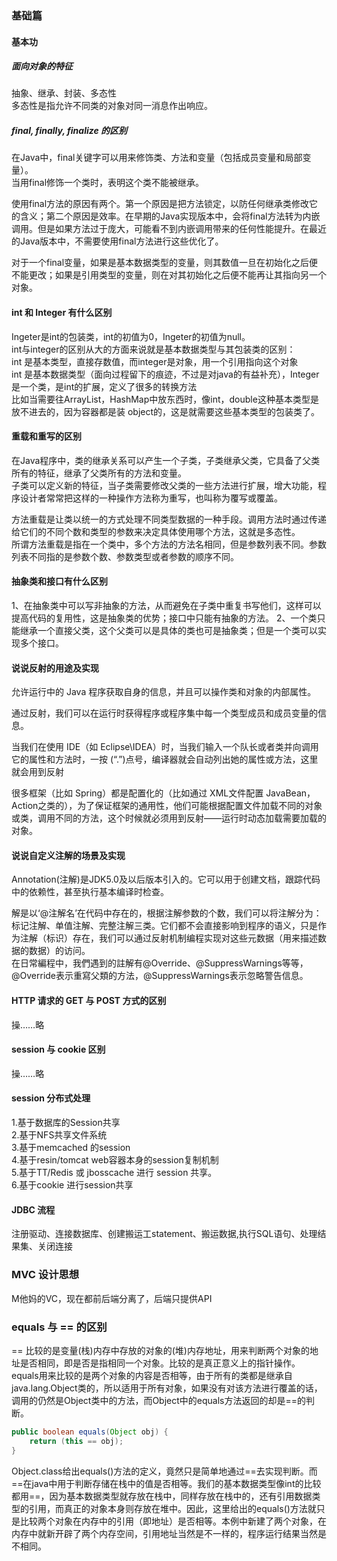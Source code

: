 ### 基础篇  

#### 基本功  

##### 面向对象的特征  
抽象、继承、封装、多态性  
多态性是指允许不同类的对象对同一消息作出响应。  

##### final, finally, finalize 的区别  
在Java中，final关键字可以用来修饰类、方法和变量（包括成员变量和局部变量）。  
当用final修饰一个类时，表明这个类不能被继承。  

使用final方法的原因有两个。第一个原因是把方法锁定，以防任何继承类修改它的含义；第二个原因是效率。在早期的Java实现版本中，会将final方法转为内嵌调用。但是如果方法过于庞大，可能看不到内嵌调用带来的任何性能提升。在最近的Java版本中，不需要使用final方法进行这些优化了。  

对于一个final变量，如果是基本数据类型的变量，则其数值一旦在初始化之后便不能更改；如果是引用类型的变量，则在对其初始化之后便不能再让其指向另一个对象。  

#### int 和 Integer 有什么区别  
Ingeter是int的包装类，int的初值为0，Ingeter的初值为null。  
int与integer的区别从大的方面来说就是基本数据类型与其包装类的区别：  
int 是基本类型，直接存数值，而integer是对象，用一个引用指向这个对象  
int 是基本数据类型（面向过程留下的痕迹，不过是对java的有益补充），Integer 是一个类，是int的扩展，定义了很多的转换方法  
比如当需要往ArrayList，HashMap中放东西时，像int，double这种基本类型是放不进去的，因为容器都是装 object的，这是就需要这些基本类型的包装类了。  

#### 重载和重写的区别  
在Java程序中，类的继承关系可以产生一个子类，子类继承父类，它具备了父类所有的特征，继承了父类所有的方法和变量。  
子类可以定义新的特征，当子类需要修改父类的一些方法进行扩展，增大功能，程序设计者常常把这样的一种操作方法称为重写，也叫称为覆写或覆盖。  

方法重载是让类以统一的方式处理不同类型数据的一种手段。调用方法时通过传递给它们的不同个数和类型的参数来决定具体使用哪个方法，这就是多态性。  
所谓方法重载是指在一个类中，多个方法的方法名相同，但是参数列表不同。参数列表不同指的是参数个数、参数类型或者参数的顺序不同。  

#### 抽象类和接口有什么区别  
1、在抽象类中可以写非抽象的方法，从而避免在子类中重复书写他们，这样可以提高代码的复用性，这是抽象类的优势；接口中只能有抽象的方法。
2、一个类只能继承一个直接父类，这个父类可以是具体的类也可是抽象类；但是一个类可以实现多个接口。

#### 说说反射的用途及实现  
允许运行中的 Java 程序获取自身的信息，并且可以操作类和对象的内部属性。  

通过反射，我们可以在运行时获得程序或程序集中每一个类型成员和成员变量的信息。  

当我们在使用 IDE（如 Eclipse\IDEA）时，当我们输入一个队长或者类并向调用它的属性和方法时，一按 (“.”)点号，编译器就会自动列出她的属性或方法，这里就会用到反射  

很多框架（比如 Spring）都是配置化的（比如通过 XML文件配置 JavaBean，Action之类的），为了保证框架的通用性，他们可能根据配置文件加载不同的对象或类，调用不同的方法，这个时候就必须用到反射——运行时动态加载需要加载的对象。  

#### 说说自定义注解的场景及实现  
Annotation(注解)是JDK5.0及以后版本引入的。它可以用于创建文档，跟踪代码中的依赖性，甚至执行基本编译时检查。  

解是以‘@注解名’在代码中存在的，根据注解参数的个数，我们可以将注解分为：标记注解、单值注解、完整注解三类。它们都不会直接影响到程序的语义，只是作为注解（标识）存在，我们可以通过反射机制编程实现对这些元数据（用来描述数据的数据）的访问。  
在日常編程中，我們遇到的註解有@Override、@SuppressWarnings等等，@Override表示重寫父類的方法，@SuppressWarnings表示忽略警告信息。  

#### HTTP 请求的 GET 与 POST 方式的区别  
操……略  

#### session 与 cookie 区别  
操……略  

#### session 分布式处理  
1.基于数据库的Session共享  
2.基于NFS共享文件系统  
3.基于memcached 的session  
4.基于resin/tomcat web容器本身的session复制机制  
5.基于TT/Redis 或 jbosscache 进行 session 共享。  
6.基于cookie 进行session共享  

#### JDBC 流程  
注册驱动、连接数据库、创建搬运工statement、搬运数据,执行SQL语句、处理结果集、关闭连接  

### MVC 设计思想  
M他妈的VC，现在都前后端分离了，后端只提供API  

### equals 与 == 的区别  
== 比较的是变量(栈)内存中存放的对象的(堆)内存地址，用来判断两个对象的地址是否相同，即是否是指相同一个对象。比较的是真正意义上的指针操作。  
equals用来比较的是两个对象的内容是否相等，由于所有的类都是继承自java.lang.Object类的，所以适用于所有对象，如果没有对该方法进行覆盖的话，调用的仍然是Object类中的方法，而Object中的equals方法返回的却是==的判断。  
```java
public boolean equals(Object obj) {
    return (this == obj);
}
```
Object.class给出equals()方法的定义，竟然只是简单地通过==去实现判断。而==在java中用于判断存储在栈中的值是否相等。我们的基本数据类型像int的比较都用==，因为基本数据类型就存放在栈中，同样存放在栈中的，还有引用数据类型的引用，而真正的对象本身则存放在堆中。因此，这里给出的equals()方法就只是比较两个对象在内存中的引用（即地址）是否相等。本例中新建了两个对象，在内存中就新开辟了两个内存空间，引用地址当然是不一样的，程序运行结果当然是不相同。  
